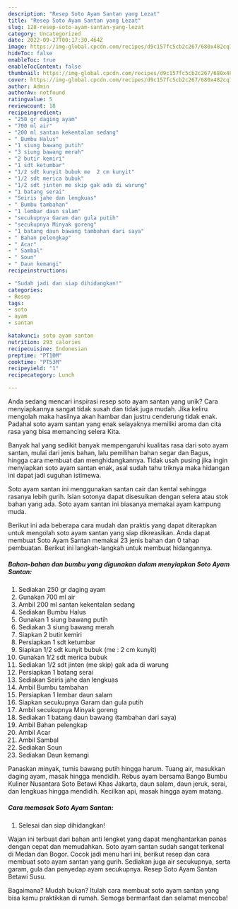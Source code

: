 ```yaml
---
description: "Resep Soto Ayam Santan yang Lezat"
title: "Resep Soto Ayam Santan yang Lezat"
slug: 128-resep-soto-ayam-santan-yang-lezat
category: Uncategorized
date: 2022-09-27T00:17:30.464Z
image: https://img-global.cpcdn.com/recipes/d9c157fc5cb2c267/680x482cq70/soto-ayam-santan-foto-resep-utama.jpg
hideToc: false
enableToc: true
enableTocContent: false
thumbnail: https://img-global.cpcdn.com/recipes/d9c157fc5cb2c267/680x482cq70/soto-ayam-santan-foto-resep-utama.jpg
cover: https://img-global.cpcdn.com/recipes/d9c157fc5cb2c267/680x482cq70/soto-ayam-santan-foto-resep-utama.jpg
author: Admin
authorAv: notfound
ratingvalue: 5
reviewcount: 18
recipeingredient:
- "250 gr daging ayam"
- "700 ml air"
- "200 ml santan kekentalan sedang"
- " Bumbu Halus"
- "1 siung bawang putih"
- "3 siung bawang merah"
- "2 butir kemiri"
- "1 sdt ketumbar"
- "1/2 sdt kunyit bubuk me  2 cm kunyit"
- "1/2 sdt merica bubuk"
- "1/2 sdt jinten me skip gak ada di warung"
- "1 batang serai"
- "Seiris jahe dan lengkuas"
- " Bumbu tambahan"
- "1 lembar daun salam"
- "secukupnya Garam dan gula putih"
- "secukupnya Minyak goreng"
- "1 batang daun bawang tambahan dari saya"
- " Bahan pelengkap"
- " Acar"
- " Sambal"
- " Soun"
- " Daun kemangi"
recipeinstructions:

- "Sudah jadi dan siap dihidangkan!"
categories:
- Resep
tags:
- soto
- ayam
- santan

katakunci: soto ayam santan 
nutrition: 293 calories
recipecuisine: Indonesian
preptime: "PT10M"
cooktime: "PT53M"
recipeyield: "1"
recipecategory: Lunch

---
```





Anda sedang mencari inspirasi resep soto ayam santan yang unik? Cara menyiapkannya sangat tidak susah dan tidak juga mudah. Jika keliru mengolah maka hasilnya akan hambar dan justru cenderung tidak enak. Padahal soto ayam santan yang enak selayaknya memiliki aroma dan cita rasa yang bisa memancing selera Kita.





Banyak hal yang sedikit banyak mempengaruhi kualitas rasa dari soto ayam santan, mulai dari jenis bahan, lalu pemilihan bahan segar dan Bagus, hingga cara membuat dan menghidangkannya. Tidak usah pusing jika ingin menyiapkan soto ayam santan enak,      asal sudah tahu triknya maka hidangan ini dapat jadi suguhan istimewa.














Soto ayam santan ini menggunakan santan cair dan kental sehingga rasanya lebih gurih. Isian sotonya dapat disesuikan dengan selera atau stok bahan yang ada. Soto ayam santan ini biasanya memakai ayam kampung muda.






Berikut ini ada beberapa cara mudah dan praktis yang dapat diterapkan untuk mengolah soto ayam santan yang siap dikreasikan. Anda dapat membuat Soto Ayam Santan memakai 23 jenis bahan dan 0 tahap pembuatan. Berikut ini langkah-langkah untuk membuat hidangannya.

<!--inarticleads1-->

##### Bahan-bahan dan bumbu yang digunakan dalam menyiapkan Soto Ayam Santan:

1. Sediakan 250 gr daging ayam
1. Gunakan 700 ml air
1. Ambil 200 ml santan kekentalan sedang
1. Sediakan  Bumbu Halus
1. Gunakan 1 siung bawang putih
1. Sediakan 3 siung bawang merah
1. Siapkan 2 butir kemiri
1. Persiapkan 1 sdt ketumbar
1. Siapkan 1/2 sdt kunyit bubuk (me : 2 cm kunyit)
1. Gunakan 1/2 sdt merica bubuk
1. Sediakan 1/2 sdt jinten (me skip) gak ada di warung
1. Persiapkan 1 batang serai
1. Sediakan Seiris jahe dan lengkuas
1. Ambil  Bumbu tambahan
1. Persiapkan 1 lembar daun salam
1. Siapkan secukupnya Garam dan gula putih
1. Ambil secukupnya Minyak goreng
1. Sediakan 1 batang daun bawang (tambahan dari saya)
1. Ambil  Bahan pelengkap
1. Ambil  Acar
1. Ambil  Sambal
1. Sediakan  Soun
1. Sediakan  Daun kemangi


Panaskan minyak, tumis bawang putih hingga harum. Tuang air, masukkan daging ayam, masak hingga mendidih. Rebus ayam bersama Bango Bumbu Kuliner Nusantara Soto Betawi Khas Jakarta, daun salam, daun jeruk, serai, dan lengkuas hingga mendidih. Kecilkan api, masak hingga ayam matang. 

<!--inarticleads2-->

##### Cara memasak Soto Ayam Santan:


1. Selesai dan siap dihidangkan!

Wajan ini terbuat dari bahan anti lengket yang dapat menghantarkan panas dengan cepat dan memudahkan. Soto ayam santan sudah sangat terkenal di Medan dan Bogor. Cocok jadi menu hari ini, berikut resep dan cara membuat soto ayam santan yang gurih. Sediakan juga air secukupnya, serta garam, gula dan penyedap ayam secukupnya. Resep Soto Ayam Santan Betawi Susu. 

Bagaimana? Mudah bukan? Itulah cara membuat soto ayam santan yang bisa kamu praktikkan di rumah. Semoga bermanfaat dan selamat mencoba!
